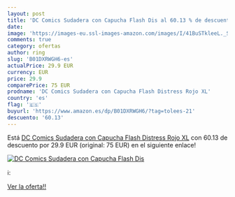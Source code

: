 ```yaml
---
layout: post
title: 'DC Comics Sudadera con Capucha Flash Dis al 60.13 % de descuento'
date: 
image: 'https://images-eu.ssl-images-amazon.com/images/I/41BuSTkleeL._SL200_.jpg'
comments: true
category: ofertas
author: ring
slug: 'B01DXRWGH6-es'
actualPrice: 29.9 EUR
currency: EUR
price: 29.9
comparePrice: 75 EUR
prodname: 'DC Comics Sudadera con Capucha Flash Distress Rojo XL'
country: 'es'
flag: '🇪🇸'
buyurl: 'https://www.amazon.es/dp/B01DXRWGH6/?tag=tolees-21'
descuento: '60.13'
---
```


Está [DC Comics Sudadera con Capucha Flash Distress Rojo XL](https://www.amazon.es/dp/B01DXRWGH6/?tag=tolees-21) con 60.13 de descuento por 29.9 EUR (original: 75 EUR) en el siguiente enlace!

[![DC Comics Sudadera con Capucha Flash Dis](https://images-eu.ssl-images-amazon.com/images/I/41BuSTkleeL._SL200_.jpg)](https://www.amazon.es/dp/B01DXRWGH6/?tag=tolees-21)

ℹ️:


[Ver la oferta!!](https://www.amazon.es/dp/B01DXRWGH6/?tag=tolees-21)
